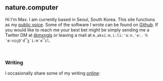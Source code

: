 ## nature.computer

Hi I'm Max. I am currently based in Seoul, South Korea. This site functions
as my [public voice](https://pages.gseis.ucla.edu/faculty/agre/zine.html). 
Some of the software I wrote can be found on [Github](https://github.com/mxngls).
If you would like to reach me your best bet might be simply sending me a
Twitter DM at [@mxngls](https://twitter.com/Mxngls) or leaving a mail at
`mˌaksiːmˌiːliːˈɑːn.ˈeː.ˈhˈøːnɪç@ˈd͡ʒˈiːmˈe͡ɪl`. 

<br/>

### Writing

I occasionally share some of my writing [online](./atom.xml):
